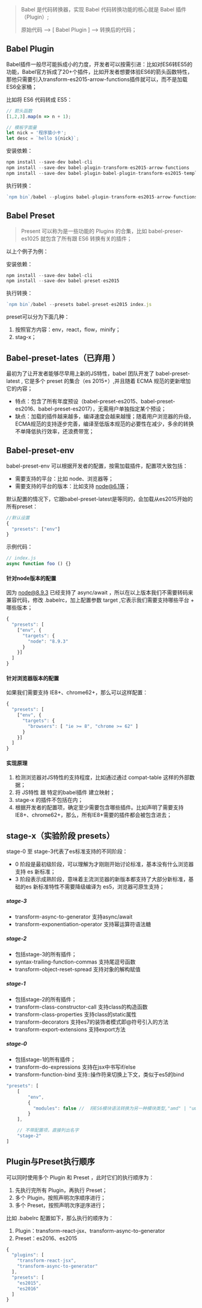 > Babel 是代码转换器，实现 Babel 代码转换功能的核心就是 Babel 插件（Plugin）;
>
> 原始代码 --> [ Babel Plugin ] --> 转换后的代码；

## Babel Plugin

Babel插件一般尽可能拆成小的力度，开发者可以按需引进：比如对ES6转ES5的功能，Babel官方拆成了20+个插件，比如开发者想要体验ES6的箭头函数特性，那他只需要引入transform-es2015-arrow-functions插件就可以，而不是加载ES6全家桶；

比如将 ES6 代码转成 ES5：

```javascript
// 箭头函数
[1,2,3].map(n => n + 1);

// 模板字面量
let nick = '程序猿小卡';
let desc = `hello ${nick}`;
```

安装依赖：

```javascript
npm install --save-dev babel-cli 
npm install --save-dev babel-plugin-transform-es2015-arrow-functions
npm install --save-dev babel-plugin-babel-plugin-transform-es2015-template-literals
```

执行转换：

```javascript
`npm bin`/babel --plugins babel-plugin-transform-es2015-arrow-functions,babel-plugin-transform-es2015-template-literals index.js
```

## Babel Preset

> Present 可以称为是一些功能的 Plugins 的合集，比如 babel-preser-es1025 就包含了所有跟 ES6  转换有关的插件；

以上个例子为例：

安装依赖：

```javascript
npm install --save-dev babel-cli 
npm install --save-dev babel-preset-es2015
```

执行转换：

```javascript
`npm bin`/babel --presets babel-preset-es2015 index.js
```

preset可以分为下面几种：

1. 按照官方内容：env，react，flow，minify；
2. stag-x；

## Babel-preset-lates（已弃用 ）

最初为了让开发者能够尽早用上新的JS特性，babel 团队开发了 babel-preset-latest , 它是多个 preset 的集合（es 2015+）,并且随着 ECMA 规范的更新增加它的内容；

- 特点：包含了所有年度预设（babel-preset-es2015、babel-preset-es2016、babel-preset-es2017），无需用户单独指定某个预设；
- 缺点：加载的插件越来越多，编译速度会越来越慢；随着用户浏览器的升级，ECMA规范的支持逐步完善，编译至低版本规范的必要性在减少，多余的转换不单降低执行效率，还浪费带宽；

## Babel-preset-env

babel-preset-env 可以根据开发者的配置，按需加载插件，配置项大致包括：

- 需要支持的平台：比如 node、浏览器等；
- 需要支持的平台的版本：比如支持 node@6.1等；

默认配置的情况下，它跟babel-preset-latest是等同的，会加载从es2015开始的所有preset：

```javascript
//默认设置
{
  "presets": ["env"]
}
```

示例代码：

```javascript
// index.js
async function foo () {}
```

#### 针对node版本的配置

因为 node@8.9.3 已经支持了 async/await ，所以在以上版本我们不需要转码来兼容代码，修改 .babelrc，加上配置参数 target ,它表示我们需要支持哪些平台 + 哪些版本；

```javascript
{
  "presets": [
    ["env", {
      "targets": {
        "node": "8.9.3"
      }      
    }]
  ]
}
```

#### 针对浏览器版本的配置

如果我们需要支持 IE8+、chrome62+，那么可以这样配置：

```javascript
{
  "presets": [
    ["env", {
      "targets": {
        "browsers": [ "ie >= 8", "chrome >= 62" ]
      }      
    }]
  ]
}
```

#### 实现原理

1. 检测浏览器对JS特性的支持程度，比如通过通过 compat-table 这样的外部数据；
2. 将 JS特性 跟 特定的babel插件 建立映射；
3. stage-x 的插件不包括在内；
4. 根据开发者的配置项，确定至少需要包含哪些插件。比如声明了需要支持 IE8+、chrome62+，那么，所有IE8+需要的插件都会被包含进去；

## stage-x（实验阶段 presets）

stage-0 至 stage-3代表了es标准支持的不同阶段：

- 0 阶段是最初级阶段，可以理解为才刚刚开始讨论标准，基本没有什么浏览器支持 es 新标准；
- 3 阶段表示成熟阶段，意味着主流浏览器的新版本都支持了大部分新标准，基础的es 新标准特性不需要降级编译为 es5，浏览器可原生支持；

##### stage-3

- transform-async-to-generator  支持async/await
- transform-exponentiation-operator 支持幂运算符语法糖

##### stage-2

- 包括stage-3的所有插件；
- syntax-trailing-function-commas 支持尾逗号函数
- transform-object-reset-spread 支持对象的解构赋值

##### stage-1

- 包括stage-2的所有插件；
- transform-class-constructor-call 支持class的构造函数
- transform-class-properties 支持class的static属性
- transform-decorators  支持es7的装饰者模式即@符号引入的方法 
- transform-export-extensions 支持export方法

##### stage-0

- 包括stage-1的所有插件；
- transform-do-expressions 支持在jsx中书写if/else
- transform-function-bind 支持::操作符来切换上下文，类似于es5的bind

```javascript
"presets": [
    [
        "env",
        {
          "modules": false //  将ES6模块语法转换为另一种模块类型,"amd" | "umd" | "systemjs" | "commonjs" | false
        }
    ],

    // 不带配置项，直接列出名字
    "stage-2"
]
```

## Plugin与Preset执行顺序

可以同时使用多个 Plugin 和 Preset ，此时它们的执行顺序为：

1. 先执行完所有 Plugin，再执行 Preset；
2. 多个 Plugin，按照声明次序顺序进行；
3. 多个 Preset，按照声明次序逆序进行；

比如 .babelrc 配置如下，那么执行的顺序为：

1. Plugin：transform-react-jsx、transform-async-to-generator
2. Preset：es2016、es2015

```javascript
{
  "plugins": [ 
    "transform-react-jsx",
    "transform-async-to-generator"
  ],
  "presets": [ 
    "es2015",
    "es2016"    
  ]
}
```